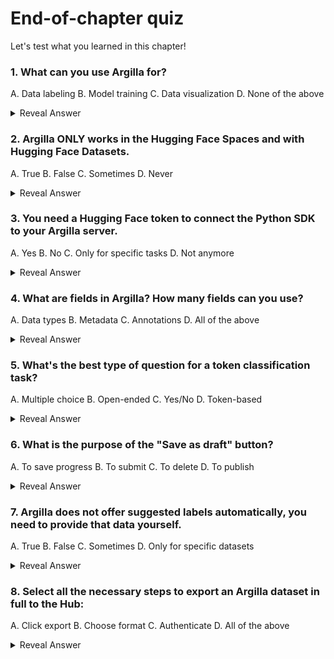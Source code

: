 <!-- DISABLE-FRONTMATTER-SECTIONS -->

# End-of-chapter quiz



Let's test what you learned in this chapter!

### 1. What can you use Argilla for?

A. Data labeling
B. Model training
C. Data visualization
D. None of the above

<details><summary>Reveal Answer</summary>A</details>

### 2. Argilla ONLY works in the Hugging Face Spaces and with Hugging Face Datasets.

A. True
B. False
C. Sometimes
D. Never

<details><summary>Reveal Answer</summary>B</details>

### 3. You need a Hugging Face token to connect the Python SDK to your Argilla server.

A. Yes
B. No
C. Only for specific tasks
D. Not anymore

<details><summary>Reveal Answer</summary>A</details>

### 4. What are **fields** in Argilla? How many fields can you use?

A. Data types
B. Metadata
C. Annotations
D. All of the above

<details><summary>Reveal Answer</summary>D</details>

### 5. What's the best type of question for a token classification task?

A. Multiple choice
B. Open-ended
C. Yes/No
D. Token-based

<details><summary>Reveal Answer</summary>D</details>

### 6. What is the purpose of the "Save as draft" button?

A. To save progress
B. To submit
C. To delete
D. To publish

<details><summary>Reveal Answer</summary>A</details>

### 7. Argilla does not offer suggested labels automatically, you need to provide that data yourself.

A. True
B. False
C. Sometimes
D. Only for specific datasets

<details><summary>Reveal Answer</summary>A</details>

### 8. Select all the necessary steps to export an Argilla dataset in full to the Hub:

A. Click export
B. Choose format
C. Authenticate
D. All of the above

<details><summary>Reveal Answer</summary>D</details>
